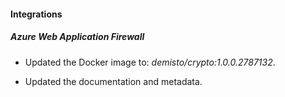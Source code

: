 
#### Integrations

##### Azure Web Application Firewall
- Updated the Docker image to: *demisto/crypto:1.0.0.2787132*.

- Updated the documentation and metadata.

